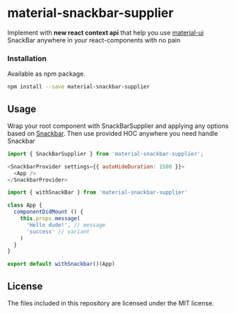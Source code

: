 # material-snackbar-supplier

Implement with **new react context api** that help you use [material-ui](https://material-ui.com//) SnackBar anywhere in your react-components with no pain

### Installation
Available as npm package.
```bash
npm install --save material-snackbar-supplier

```

## Usage
Wrap your root component with SnackBarSupplier and applying any options based on [Snackbar](https://material-ui.com/api/snackbar/).
Then use provided HOC anywhere you need handle Snackbar

```js
import { SnackBarSupplier } from 'material-snackbar-supplier';

<SnackbarProvider settings={{ autoHideDuration: 1500 }}>
  <App />
</SnackbarProvider>
```


```js
import { withSnackBar } from 'material-snackbar-supplier'

class App {
  componentDidMount () {
    this.props.message(
      'Hello dude!', // message
      'success' // variant
    )
  }
}

export default withSnackbar()(App)
```

## License

The files included in this repository are licensed under the MIT license.
